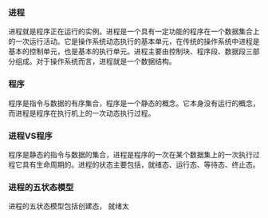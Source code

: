 ### 进程
进程就是程序正在运行的实例。进程是一个具有一定功能的程序在一个数据集合上的一次运行活动。它是操作系统动态执行的基本单元，在传统的操作系统中进程是基本的控制单元，也是基本的执行单元。进程主要由控制块、程序段、数据段三部分组成。对于操作系统而言，进程就是一个数据结构。
### 程序
程序是指令与数据的有序集合，程序是一个静态的概念。它本身没有运行的概念，而进程是程序在执行机上的一次动态执行过程。
### 进程VS程序
程序是静态的指令与数据的集合，进程是程序的一次在某个数据集上的一次执行过程它具有生命周期的。进程的状态主要包括，就绪态、运行态、等待态、终止态。
### 进程的五状态模型
进程的五状态模型包括创建态， 就绪太

<!--stackedit_data:
eyJoaXN0b3J5IjpbNzU1MjkxNDcyLC0yMDkwODgzNjUxLDM1OD
g2MzczMF19
-->
